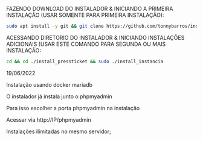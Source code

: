 FAZENDO DOWNLOAD DO INSTALADOR & INICIANDO A PRIMEIRA INSTALAÇÃO (USAR SOMENTE PARA PRIMEIRA INSTALAÇÃO):

```bash
sudo apt install -y git && git clone https://github.com/tonnybarros/install_pressticket.git && sudo chmod -R 777 ./install_pressticket && cd ./install_pressticket && sudo ./install_primaria
```

ACESSANDO DIRETORIO DO INSTALADOR & INICIANDO INSTALAÇÕES ADICIONAIS (USAR ESTE COMANDO PARA SEGUNDA OU MAIS INSTALAÇÃO:
```bash
cd && cd ./install_pressticket && sudo ./install_instancia
```

19/06/2022

Instalação usando docker mariadb

O instalador já instala junto o phpmyadmin

Para isso escolher a porta phpmyadmin na instalação

Acessar via http://IP/phpmyadmin

Instalações ilimitadas no mesmo servidor;

